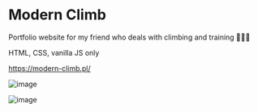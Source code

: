 # Modern Climb

Portfolio website for my friend who deals with climbing and training 🧗💪🏻

HTML, CSS, vanilla JS only 

https://modern-climb.pl/

![image](https://user-images.githubusercontent.com/77245337/117123729-b1d31600-ad97-11eb-928e-6610f40cf5b2.png)

![image](https://user-images.githubusercontent.com/77245337/117123922-f199fd80-ad97-11eb-8a74-66a58e5784d5.png)
